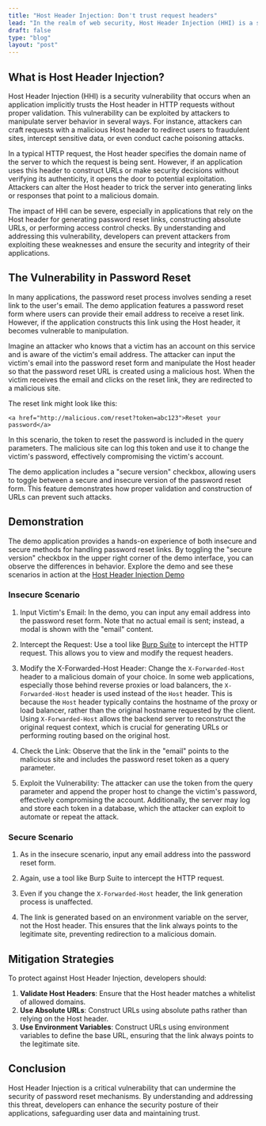 ```yaml
---
title: "Host Header Injection: Don't trust request headers"
lead: "In the realm of web security, Host Header Injection (HHI) is a subtle yet potent vulnerability that can compromise the integrity of web applications. This vulnerability arises when an application implicitly trusts the Host header in HTTP requests without adequate validation, allowing attackers to manipulate server behavior, potentially redirecting users to malicious sites or intercepting sensitive data. This blog post primarily focuses on demonstrating this vulnerability through the demo application. By understanding the mechanics and impact of HHI, developers can fortify their applications against such threats."
draft: false
type: "blog"
layout: "post"
---
```


## What is Host Header Injection?

Host Header Injection (HHI) is a security vulnerability that occurs when an application implicitly trusts the Host header in HTTP requests without proper validation. This vulnerability can be exploited by attackers to manipulate server behavior in several ways. For instance, attackers can craft requests with a malicious Host header to redirect users to fraudulent sites, intercept sensitive data, or even conduct cache poisoning attacks.

In a typical HTTP request, the Host header specifies the domain name of the server to which the request is being sent. However, if an application uses this header to construct URLs or make security decisions without verifying its authenticity, it opens the door to potential exploitation. Attackers can alter the Host header to trick the server into generating links or responses that point to a malicious domain.

The impact of HHI can be severe, especially in applications that rely on the Host header for generating password reset links, constructing absolute URLs, or performing access control checks. By understanding and addressing this vulnerability, developers can prevent attackers from exploiting these weaknesses and ensure the security and integrity of their applications.

## The Vulnerability in Password Reset

In many applications, the password reset process involves sending a reset link to the user's email. The demo application features a password reset form where users can provide their email address to receive a reset link. However, if the application constructs this link using the Host header, it becomes vulnerable to manipulation.

Imagine an attacker who knows that a victim has an account on this service and is aware of the victim's email address. The attacker can input the victim's email into the password reset form and manipulate the Host header so that the password reset URL is created using a malicious host. When the victim receives the email and clicks on the reset link, they are redirected to a malicious site.

The reset link might look like this:

`<a href="http://malicious.com/reset?token=abc123">Reset your password</a>`

In this scenario, the token to reset the password is included in the query parameters. The malicious site can log this token and use it to change the victim's password, effectively compromising the victim's account.

The demo application includes a "secure version" checkbox, allowing users to toggle between a secure and insecure version of the password reset form. This feature demonstrates how proper validation and construction of URLs can prevent such attacks.

## Demonstration

The demo application provides a hands-on experience of both insecure and secure methods for handling password reset links. By toggling the "secure version" checkbox in the upper right corner of the demo interface, you can observe the differences in behavior. Explore the demo and see these scenarios in action at the [Host Header Injection Demo](/demo/host-header-injection/password-reset/initiate/)

### Insecure Scenario

1. Input Victim's Email: In the demo, you can input any email address into the password reset form. Note that no actual email is sent; instead, a modal is shown with the "email" content.

2. Intercept the Request: Use a tool like [Burp Suite](https://portswigger.net/burp) to intercept the HTTP request. This allows you to view and modify the request headers.

3. Modify the X-Forwarded-Host Header: Change the `X-Forwarded-Host` header to a malicious domain of your choice. In some web applications, especially those behind reverse proxies or load balancers, the `X-Forwarded-Host` header is used instead of the `Host` header. This is because the `Host` header typically contains the hostname of the proxy or load balancer, rather than the original hostname requested by the client. Using `X-Forwarded-Host` allows the backend server to reconstruct the original request context, which is crucial for generating URLs or performing routing based on the original host.

4. Check the Link: Observe that the link in the "email" points to the malicious site and includes the password reset token as a query parameter.

5. Exploit the Vulnerability: The attacker can use the token from the query parameter and append the proper host to change the victim's password, effectively compromising the account. Additionally, the server may log and store each token in a database, which the attacker can exploit to automate or repeat the attack.

### Secure Scenario

1. As in the insecure scenario, input any email address into the password reset form.

2. Again, use a tool like Burp Suite to intercept the HTTP request.

3. Even if you change the `X-Forwarded-Host` header, the link generation process is unaffected.

4. The link is generated based on an environment variable on the server, not the Host header. This ensures that the link always points to the legitimate site, preventing redirection to a malicious domain.

## Mitigation Strategies

To protect against Host Header Injection, developers should:

1. **Validate Host Headers**: Ensure that the Host header matches a whitelist of allowed domains.
2. **Use Absolute URLs**: Construct URLs using absolute paths rather than relying on the Host header.
3. **Use Environment Variables**: Construct URLs using environment variables to define the base URL, ensuring that the link always points to the legitimate site.

## Conclusion

Host Header Injection is a critical vulnerability that can undermine the security of password reset mechanisms. By understanding and addressing this threat, developers can enhance the security posture of their applications, safeguarding user data and maintaining trust.

